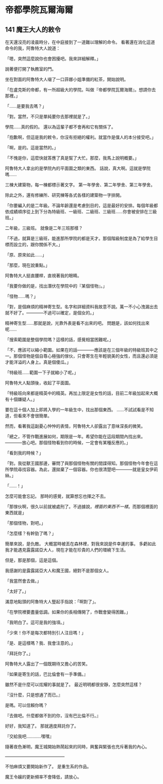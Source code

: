 # 帝都學院瓦爾海爾

## 141 魔王大人的敕令

在天還沒亮的凌晨時分，在中庭接到了一道難以理解的命令。
看著還在消化這道命令的我，阿魯特大人說道：

「嗯，突然這麼說你也會困擾吧。我來詳細解釋。」

說著便打開了執務室的門。

坐在對面的阿魯特大人啜了一口菲娜小姐準備的紅茶，開始說明。

「在盧克斯的帝都，有一所超級大的學院。叫做『帝都學院瓦爾海爾』。想請你去那裡。」

「……是要我去嗎？」

「對。當然，不只是單純要你去那裡就是了。」

學院……真的假的。
還以為這輩子都不會再和它有關係了。

「抱歉啊，但這是我的敕令，你沒有拒絕的權利。就當作是僕人的本分接受吧。」

「啊，是的。這是當然的。」

「不愧是你，這麼快就答應了真是幫了大忙。那麼，我馬上說明概要。」

阿魯特大人拿出的是學院內的平面圖之類的東西。
話說，真大啊。這就是學院嗎……

三棟大建築物，每一棟都標示著文字。
第一年學舍、第二年學舍、第三年學舍。

除此之外，還有修練所、研究棟等各式各樣的建築物一字排開。

「你要編入的是二年級。不論年齡還是考慮到目的，這是最好的安排。每個年級都依成績順序從上到下分為特級班、一級班、二級班、三級班……你會被安排在三級班。」

二年級，三級班。
就像是二年三班那樣？

「不過，就算是三級班，能進那所學院的都是天才。那個階級制度是為了給學生目標而設立的，跟你關係不大。」

「原、原來如此……」

「那麼，現在說重點。」

阿魯特大人挺直腰桿，直視著我的眼睛。

「我要你做的是，找出潛伏在學院中的『某個怪物』。」

「怪物……嗎？」

「對，是個麻煩的精神寄生型。名字和詳細資料我故意不說。萬一不小心洩漏出去就不好了。――――不過可以確定，是個女的。」

精神寄生型……那就是說，光靠外表是看不出來的吧。
問題是，該如何找出來呢……

「搜索範圍是整個學院嗎？這樣的話，感覺相當困難呢。」

「不，應該可以縮小範圍。如果在的話――――應該是在三個年級的特級班其中之一。那個怪物是個自尊心極強的傢伙，只會寄生在年輕貌美的女性，而且還必須是才能洋溢的人身上。真是個傻瓜。」

「特級班……範圍一下子就縮小了呢。」

阿魯特大人點頭後，收起了平面圖。

「特級班向來都是精英中的精英。再加上限定是女性的話，目前二年級加起來大概有十個嫌疑人。」

要在這十個人加上即將入學的一年級生中，找出那個東西。
……不試試看是不知道，但看來不會很簡單。

然而，看著我這副憂心忡忡的表情，阿魯特大人卻露出了意味深長的微笑。

「總之，不管作戰進展如何，期限是一年。希望你能在這段期間內找出來。――――放心吧。那個怪物看到你的時候，一定會有某種反應的。」

「看到我的時候？」

「對。我從獸王國那邊，審問了與那個怪物有關的間諜得知。那個怪物今年會在這所學院尋找容器。為此，還拋棄了一個容器。你也很清楚吧――――就是皇女伊莉絲。」

「……！」

怎麼可能會忘記。
那時的感覺，就算想忘也揮之不去。

「那傢伙啊，很久以前就被處刑了。不過據說，*裡面的東西不一樣*。而那個裡面的東西就是」

「那個怪物，對吧。」

「怎麼樣？有幹勁了嗎？」

簡單來說，是仇敵。
大概當時被丟在森林裡，對我來說是件幸運的事。
多虧如此我才能遇見露露諾亞大人，現在才能在珍貴的人們的環繞下生活。

但是，那是那個，這是這個。

我感謝的是露露諾亞大人和魔王國，絕對不是那個女人。

「我當然會去做。」

「太好了。」

滿意地點頭的阿魯特大人豎起手指說：「啊對了」。

「在學院裡要盡量低調。如果你的長相傳開了，作戰會變得困難。」

「我明白了。這可是我的強項。」

「少來！你不是每次都特別引人注目嗎！」

「是、是這樣嗎？我、我會注意的。」

「拜託你了。」

阿魯特大人露出了一個既期待又擔心的苦笑。

『如果是寄生的話，巴比倫會有一手準備。』

雖然不是什麼可以炫耀的事就是了。
最近明明都很安靜，怎麼突然這樣？

『沒什麼，只是想通了而已。』

是嗎。可以信賴你嗎？

『去做吧。什麼都做不到的你，沒有巴比倫不行。』

好好，我知道了。
那就適度拜託你了。

『交給我吧…………嘿嘿』

隨著夜色漸明，魔王城開始熱鬧起來的同時，興奮與緊張也充斥著我的內心。

――――――――――――――

不怕麻煩又要開始新作了。
是重生系的作品。

魔王令嬢的更新頻率不會降低，請放心。